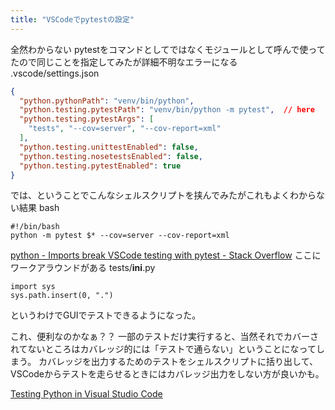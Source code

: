 ```yaml
---
title: "VSCodeでpytestの設定"
---
```


全然わからない
pytestをコマンドとしてではなくモジュールとして呼んで使ってたので同じことを指定してみたが詳細不明なエラーになる
.vscode/settings.json

```json
{
  "python.pythonPath": "venv/bin/python",
  "python.testing.pytestPath": "venv/bin/python -m pytest",  // here
  "python.testing.pytestArgs": [
    "tests", "--cov=server", "--cov-report=xml"
  ],
  "python.testing.unittestEnabled": false,
  "python.testing.nosetestsEnabled": false,
  "python.testing.pytestEnabled": true
}
```


では、ということでこんなシェルスクリプトを挟んでみたがこれもよくわからない結果
bash

```
#!/bin/bash
python -m pytest $* --cov=server --cov-report=xml
```


[python - Imports break VSCode testing with pytest - Stack Overflow](https://stackoverflow.com/questions/57273945/imports-break-vscode-testing-with-pytest)
ここにワークアラウンドがある
tests/__ini__.py

```
import sys
sys.path.insert(0, ".")
```


というわけでGUIでテストできるようになった。

これ、便利なのかなぁ？？
一部のテストだけ実行すると、当然それでカバーされてないところはカバレッジ的には「テストで通らない」ということになってしまう。
カバレッジを出力するためのテストをシェルスクリプトに括り出して、VSCodeからテストを走らせるときにはカバレッジ出力をしない方が良いかも。

[Testing Python in Visual Studio Code](https://code.visualstudio.com/docs/python/testing)
